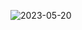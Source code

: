 ![2023-05-20](https://github.com/yarenahlatci/JavaScript/assets/127660751/859a021c-515d-4916-af3a-976a0aff6798)
